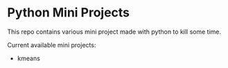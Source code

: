 # Python Mini Projects
This repo contains various mini project made with python to kill some time.

Current available mini projects:
- kmeans
